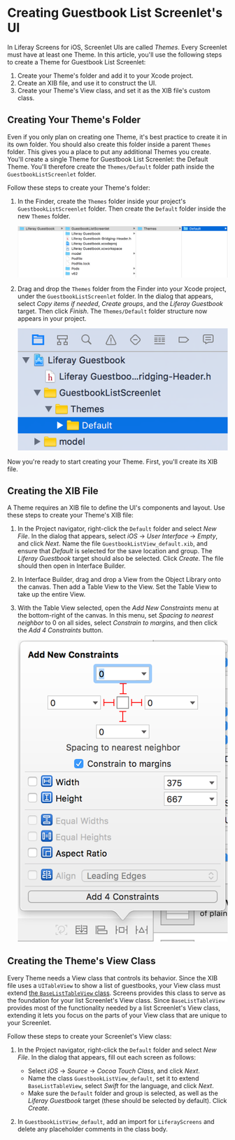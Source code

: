 # Creating Guestbook List Screenlet's UI

In Liferay Screens for iOS, Screenlet UIs are called *Themes*. Every Screenlet 
must have at least one Theme. In this article, you'll use the following steps to 
create a Theme for Guestbook List Screenlet: 

1.  Create your Theme's folder and add it to your Xcode project. 
2.  Create an XIB file, and use it to construct the UI. 
3.  Create your Theme's View class, and set it as the XIB file's custom class. 

## Creating Your Theme's Folder

Even if you only plan on creating one Theme, it's best practice to create it in 
its own folder. You should also create this folder inside a parent `Themes` 
folder. This gives you a place to put any additional Themes you create. You'll 
create a single Theme for Guestbook List Screenlet: the Default Theme. You'll 
therefore create the `Themes/Default` folder path inside the 
`GuestbookListScreenlet` folder. 

Follow these steps to create your Theme's folder: 

1.  In the Finder, create the `Themes` folder inside your project's 
    `GuestbookListScreenlet` folder. Then create the `Default` folder inside the 
    new `Themes` folder. 

    ![Figure 1: The new `Themes/Default` folder structure should be inside the Screenlet's folder.](../../../images/ios-lp-theme-folders-finder.png)

2.  Drag and drop the `Themes` folder from the Finder into your Xcode project, 
    under the `GuestbookListScreenlet` folder. In the dialog that appears, 
    select *Copy items if needed*, *Create groups*, and the *Liferay Guestbook* 
    target. Then click *Finish*. The `Themes/Default` folder structure now 
    appears in your project. 

    ![Figure 2: After adding the `Themes` folder to your project, the `Themes/Default` folder structure should appear in the Project navigator.](../../../images/ios-lp-themes-proj-nav.png)

Now you're ready to start creating your Theme. First, you'll create its XIB 
file. 

## Creating the XIB File

A Theme requires an XIB file to define the UI's components and layout. Use these 
steps to create your Theme's XIB file: 

1.  In the Project navigator, right-click the `Default` folder and select 
    *New File*. In the dialog that appears, select *iOS* &rarr; *User Interface* 
    &rarr; *Empty*, and click *Next*. Name the file 
    `GuestbookListView_default.xib`, and ensure that *Default* is selected for 
    the save location and group. The *Liferay Guestbook* target should also be 
    selected. Click *Create*. The file should then open in Interface Builder. 

2.  In Interface Builder, drag and drop a View from the Object Library onto the 
    canvas. Then add a Table View to the View. Set the Table View to take up the 
    entire View. 

3.  With the Table View selected, open the *Add New Constraints* menu at the 
    bottom-right of the canvas. In this menu, set *Spacing to nearest neighbor* 
    to 0 on all sides, select *Constrain to margins*, and then click the *Add 4 
    Constraints* button. 

    ![Figure 3: Add these constraints to the Table View in the XIB.](../../../images/ios-lp-xib-constraints.png)

## Creating the Theme's View Class

Every Theme needs a View class that controls its behavior. Since the XIB file 
uses a `UITableView` to show a list of guestbooks, your View class must extend 
[the `BaseListTableView` class](https://github.com/liferay/liferay-screens/blob/master/ios/Framework/Core/Base/BaseListScreenlet/TableView/BaseListTableView.swift). 
Screens provides this class to serve as the foundation for your list Screenlet's 
View class. Since `BaseListTableView` provides most of the functionality needed 
by a list Screenlet's View class, extending it lets you focus on the parts of 
your View class that are unique to your Screenlet. 

Follow these steps to create your Screenlet's View class:

1.  In the Project navigator, right-click the `Default` folder and select *New 
    File*. In the dialog that appears, fill out each screen as follows: 

    - Select *iOS* &rarr; *Source* &rarr; *Cocoa Touch Class*, and click *Next*. 
    - Name the class `GuestbookListView_default`, set it to extend 
      `BaseListTableView`, select *Swift* for the language, and click *Next*.
    - Make sure the `Default` folder and group is selected, as well as the 
      *Liferay Guestbook* target (these should be selected by default). Click 
      *Create*. 

2.  In `GuestbookListView_default`, add an import for `LiferayScreens` and 
    delete any placeholder comments in the class body. 
